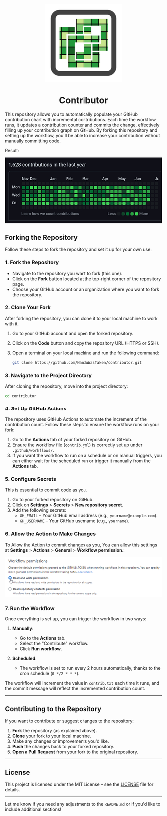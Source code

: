 <p align="center">
  <img width="250px" src="./images/cover.png">
</p>
<h1 align="center">Contributor</h1>

This repository allows you to automatically populate your GitHub contribution chart with incremental contributions. Each time the workflow runs, it updates a contribution counter and commits the change, effectively filling up your contribution graph on GitHub.
By forking this repository and setting up the workflow, you'll be able to increase your contribution without manually committing code.

Result:
<p align="center">
  <img width="" src="./images/you.jpeg">
</p>


## Forking the Repository

Follow these steps to fork the repository and set it up for your own use:

### 1. **Fork the Repository**

- Navigate to the repository you want to fork (this one).
- Click on the **Fork** button located at the top-right corner of the repository page.
- Choose your GitHub account or an organization where you want to fork the repository.

### 2. **Clone Your Fork**

After forking the repository, you can clone it to your local machine to work with it.

1. Go to your GitHub account and open the forked repository.
2. Click on the **Code** button and copy the repository URL (HTTPS or SSH).
3. Open a terminal on your local machine and run the following command:

   ```bash
   git clone https://github.com/NanduWasTaken/contributor.git
   ```


### 3. **Navigate to the Project Directory**

After cloning the repository, move into the project directory:

```bash
cd contributor
```

### 4. **Set Up GitHub Actions**

The repository uses GitHub Actions to automate the increment of the contribution count. Follow these steps to ensure the workflow runs on your fork:

1. Go to the **Actions** tab of your forked repository on GitHub.
2. Ensure the workflow file (`contrib.yml`) is correctly set up under `.github/workflows/`.
3. If you want the workflow to run on a schedule or on manual triggers, you can either wait for the scheduled run or trigger it manually from the **Actions** tab.

### 5. **Configure Secrets**

This is essential to commit code as you.

1. Go to your forked repository on GitHub.
2. Click on **Settings** > **Secrets** > **New repository secret**.
3. Add the following secrets:
   - `GH_EMAIL` – Your GitHub email address (e.g., `yourname@example.com`).
   - `GH_USERNAME` – Your GitHub username (e.g., `yourname`).

### 6. **Allow the Action to Make Changes**

To Allow the Action to commit changes as you, You can allow this settings at **Settings** > **Actions** > **General** > **Workflow permission**.:

![](./images/perm.png)


### 7. **Run the Workflow**

Once everything is set up, you can trigger the workflow in two ways:

1. **Manually**:
   - Go to the **Actions** tab.
   - Select the "Contribute" workflow.
   - Click **Run workflow**.

2. **Scheduled**:
   - The workflow is set to run every 2 hours automatically, thanks to the cron schedule (`0 */2 * * *`).

The workflow will increment the value in `contrib.txt` each time it runs, and the commit message will reflect the incremented contribution count.

---

## Contributing to the Repository

If you want to contribute or suggest changes to the repository:

1. **Fork** the repository (as explained above).
2. **Clone** your fork to your local machine.
3. Make any changes or improvements you'd like.
4. **Push** the changes back to your forked repository.
5. **Open a Pull Request** from your fork to the original repository.

---

## License

This project is licensed under the MIT License – see the [LICENSE](LICENSE) file for details.

---

Let me know if you need any adjustments to the `README.md` or if you'd like to include additional sections!
